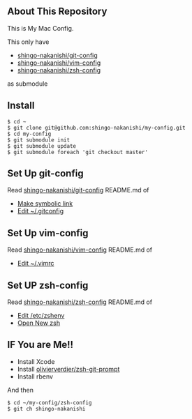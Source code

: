 ## About This Repository
This is My Mac Config.  
  
This only have

* [shingo-nakanishi/git-config](https://github.com/shingo-nakanishi/git-config)
* [shingo-nakanishi/vim-config](https://github.com/shingo-nakanishi/vim-config)
* [shingo-nakanishi/zsh-config](https://github.com/shingo-nakanishi/zsh-config)

as submodule

## Install

```
$ cd ~
$ git clone git@github.com:shingo-nakanishi/my-config.git
$ cd my-config
$ git submodule init
$ git submodule update
$ git submodule foreach 'git checkout master'
```

## Set Up git-config

Read [shingo-nakanishi/git-config](https://github.com/shingo-nakanishi/git-config) README.md of
* [Make symbolic link](https://github.com/shingo-nakanishi/git-config#make-symbolic-link)
* [Edit ~/.gitconfig](https://github.com/shingo-nakanishi/git-config#edit-gitconfig)

## Set Up vim-config

Read [shingo-nakanishi/vim-config](https://github.com/shingo-nakanishi/vim-config) README.md of
* [Edit ~/.vimrc](https://github.com/shingo-nakanishi/vim-config#edit-vimrc)

## Set UP zsh-config
Read [shingo-nakanishi/zsh-config](https://github.com/shingo-nakanishi/zsh-config) README.md of
* [Edit /etc/zshenv](https://github.com/shingo-nakanishi/zsh-config#edit-etczshenv)
* [Open New zsh](https://github.com/shingo-nakanishi/zsh-config#open-new-zsh)

## IF You are Me!!
* Install Xcode
* Install [olivierverdier/zsh-git-prompt](https://github.com/olivierverdier/zsh-git-prompt)
* Install rbenv

And then
```
$ cd ~/my-config/zsh-config
$ git ch shingo-nakanishi
```
